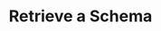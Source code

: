 ---
title: Retrieve a Schema
excerpt: Retrieve an existing schema by providing the schema's ID.
api:
  file: openapi-(2).json
  operationId: get_schema_by_id
hidden: false
---